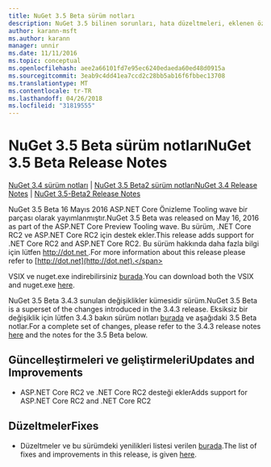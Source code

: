 ```yaml
---
title: NuGet 3.5 Beta sürüm notları
description: NuGet 3.5 bilinen sorunları, hata düzeltmeleri, eklenen özellikleri ve dcr dahil olmak üzere Beta için sürüm notları.
author: karann-msft
ms.author: karann
manager: unnir
ms.date: 11/11/2016
ms.topic: conceptual
ms.openlocfilehash: aee2a66101fd7e95ec6240edaeda60ed48d0915a
ms.sourcegitcommit: 3eab9c4dd41ea7ccd2c28bb5ab16f6fbbec13708
ms.translationtype: MT
ms.contentlocale: tr-TR
ms.lasthandoff: 04/26/2018
ms.locfileid: "31819555"
---
```

# <a name="nuget-35-beta-release-notes"></a><span data-ttu-id="6aa86-103">NuGet 3.5 Beta sürüm notları</span><span class="sxs-lookup"><span data-stu-id="6aa86-103">NuGet 3.5 Beta Release Notes</span></span>

<span data-ttu-id="6aa86-104">[NuGet 3.4 sürüm notları](../release-notes/nuget-3.4.md) | [NuGet 3.5 Beta2 sürüm notları](../release-notes/nuget-3.5-Beta2.md)</span><span class="sxs-lookup"><span data-stu-id="6aa86-104">[NuGet 3.4 Release Notes](../release-notes/nuget-3.4.md) | [NuGet 3.5-Beta2 Release Notes](../release-notes/nuget-3.5-Beta2.md)</span></span>

<span data-ttu-id="6aa86-105">NuGet 3.5 Beta 16 Mayıs 2016 ASP.NET Core Önizleme Tooling wave bir parçası olarak yayımlanmıştır.</span><span class="sxs-lookup"><span data-stu-id="6aa86-105">NuGet 3.5 Beta was released on May 16, 2016 as part of the ASP.NET Core Preview Tooling wave.</span></span> <span data-ttu-id="6aa86-106">Bu sürüm, .NET Core RC2 ve ASP.NET Core RC2 için destek ekler.</span><span class="sxs-lookup"><span data-stu-id="6aa86-106">This release adds support for .NET Core RC2 and ASP.NET Core RC2.</span></span> <span data-ttu-id="6aa86-107">Bu sürüm hakkında daha fazla bilgi için lütfen [ http://dot.net ](http://dot.net).</span><span class="sxs-lookup"><span data-stu-id="6aa86-107">For more information about this release please refer to [http://dot.net](http://dot.net).</span></span>

<span data-ttu-id="6aa86-108">VSIX ve nuget.exe indirebilirsiniz [burada](https://dist.nuget.org/index.html).</span><span class="sxs-lookup"><span data-stu-id="6aa86-108">You can download both the VSIX and nuget.exe [here](https://dist.nuget.org/index.html).</span></span>

<span data-ttu-id="6aa86-109">NuGet 3.5 Beta 3.4.3 sunulan değişiklikler kümesidir sürüm.</span><span class="sxs-lookup"><span data-stu-id="6aa86-109">NuGet 3.5 Beta is a superset of the changes introduced in the 3.4.3 release.</span></span> <span data-ttu-id="6aa86-110">Eksiksiz bir değişiklik için lütfen 3.4.3 bakın sürüm notları [burada](https://github.com/NuGet/Home/issues?q=is%3Aissue+milestone%3A3.4.3+is%3Aclosed) ve aşağıdaki 3.5 Beta notlar.</span><span class="sxs-lookup"><span data-stu-id="6aa86-110">For a complete set of changes, please refer to the 3.4.3 release notes [here](https://github.com/NuGet/Home/issues?q=is%3Aissue+milestone%3A3.4.3+is%3Aclosed) and the notes for the 3.5 Beta below.</span></span>

## <a name="updates-and-improvements"></a><span data-ttu-id="6aa86-111">Güncelleştirmeleri ve geliştirmeleri</span><span class="sxs-lookup"><span data-stu-id="6aa86-111">Updates and Improvements</span></span>

* <span data-ttu-id="6aa86-112">ASP.NET Core RC2 ve .NET Core RC2 desteği ekler</span><span class="sxs-lookup"><span data-stu-id="6aa86-112">Adds support for ASP.NET Core RC2 and .NET Core RC2</span></span>

## <a name="fixes"></a><span data-ttu-id="6aa86-113">Düzeltmeler</span><span class="sxs-lookup"><span data-stu-id="6aa86-113">Fixes</span></span>

* <span data-ttu-id="6aa86-114">Düzeltmeler ve bu sürümdeki yenilikleri listesi verilen [burada](https://github.com/NuGet/Home/issues?q=is%3Aissue+milestone%3A%223.5+Beta%22+is%3Aclosed).</span><span class="sxs-lookup"><span data-stu-id="6aa86-114">The list of fixes and improvements in this release, is given [here](https://github.com/NuGet/Home/issues?q=is%3Aissue+milestone%3A%223.5+Beta%22+is%3Aclosed).</span></span>